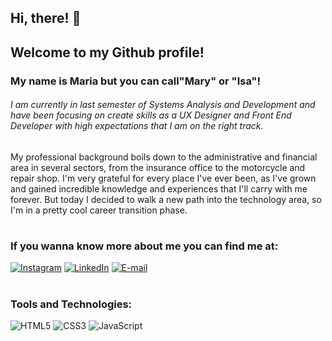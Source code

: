 ## Hi, there! 👋
## Welcome to my Github profile!
### My name is Maria but you can call"Mary" or "Isa"!

###### I am currently in last semester of Systems Analysis and Development and have been focusing on create skills as a UX Designer and Front End Developer with high expectations that I am on the right track.

My professional background boils down to the administrative and financial area in several sectors, from the insurance office to the motorcycle and repair shop. I'm very grateful for every place I've ever been, as I've grown and gained incredible knowledge and experiences that I'll carry with me forever. But today I decided to walk a new path into the technology area, so I'm in a pretty cool career transition phase.

#

### If you wanna know more about me you can find me at: 
[![Instagram](https://img.shields.io/badge/-Instagram-%23E4405F?style=for-the-badge&logo=instagram&logoColor=white)](https://www.instagram.com/pwr.mary/)
[![LinkedIn](https://img.shields.io/badge/-LinkedIn-%230077B5?style=for-the-badge&logo=linkedin&logoColor=white)](https://www.linkedin.com/in/mariaisarocha/)
[![E-mail](https://img.shields.io/badge/-Email-000?style=for-the-badge&logo=microsoft-outlook&logoColor=#ea2823)](mailto:m.isabelarocha@gmail.com)

#

### Tools and Technologies:
![HTML5](https://img.shields.io/badge/HTML-000?style=for-the-badge&logo=html5&logoColor=30A3DC)
![CSS3](https://img.shields.io/badge/CSS3-000?style=for-the-badge&logo=css3&logoColor=E94D5F)
![JavaScript](https://img.shields.io/badge/JavaScript-000?style=for-the-badge&logo=javascript&logoColor=#ffe300)
